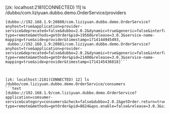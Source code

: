 [zk: localhost:2181(CONNECTED) 11] ls /dubbo/com.liziyuan.dubbo.demo.OrderService/providers
```text
[dubbo://192.168.1.9:20880/com.liziyuan.dubbo.demo.OrderService?anyhost=true&application=provider-service&deprecated=false&dubbo=2.0.2&dynamic=true&generic=false&interface=com.liziyuan.dubbo.demo.OrderService&metadata-type=remote&methods=getOrder&pid=19560&release=3.0.3&service-name-mapping=true&side=provider&timestamp=1714144945493, 
 dubbo://192.168.1.9:20881/com.liziyuan.dubbo.demo.OrderService?anyhost=true&application=provider-service&deprecated=false&dubbo=2.0.2&dynamic=true&generic=false&interface=com.liziyuan.dubbo.demo.OrderService&metadata-type=remote&methods=getOrder&pid=21400&release=3.0.3&service-name-mapping=true&side=provider&timestamp=1714145436818]```



[zk: localhost:2181(CONNECTED) 12] ls /dubbo/com.liziyuan.dubbo.demo.OrderService/consumers
```text
[dubbo://192.168.1.9/com.liziyuan.dubbo.demo.OrderService?application=comsumer-service&category=consumers&check=false&dubbo=2.0.2&getOrder.return=true&getOrder.sent=true&getOrder.timeout=5000&interface=com.liziyuan.dubbo.demo.OrderService&metadata-type=remote&methods=getOrder&pid=8624&qos.enable=false&release=3.0.3&side=consumer&sticky=false&timestamp=1714145010470]
```
